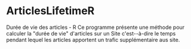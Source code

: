 # ArticlesLifetimeR
Durée de vie des articles - R
Ce programme présente une méthode pour  calculer la "durée de vie" d'articles sur un Site c'est--à-dire le temps pendant 
lequel les articles apportent un trafic supplémentaire aus site.
